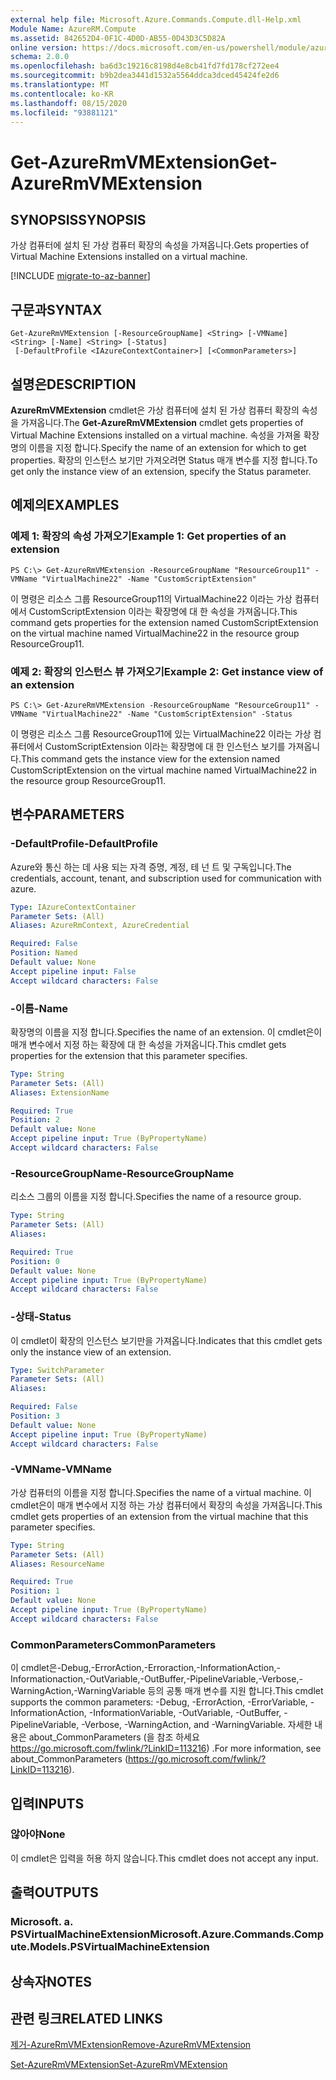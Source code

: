 ```yaml
---
external help file: Microsoft.Azure.Commands.Compute.dll-Help.xml
Module Name: AzureRM.Compute
ms.assetid: 842652D4-0F1C-4D0D-AB55-0D43D3C5D82A
online version: https://docs.microsoft.com/en-us/powershell/module/azurerm.compute/get-azurermvmextension
schema: 2.0.0
ms.openlocfilehash: ba6d3c19216c8198d4e8cb41fd7fd178cf272ee4
ms.sourcegitcommit: b9b2dea3441d1532a5564ddca3dced45424fe2d6
ms.translationtype: MT
ms.contentlocale: ko-KR
ms.lasthandoff: 08/15/2020
ms.locfileid: "93881121"
---
```

# <span data-ttu-id="ad75a-101">Get-AzureRmVMExtension</span><span class="sxs-lookup"><span data-stu-id="ad75a-101">Get-AzureRmVMExtension</span></span>

## <span data-ttu-id="ad75a-102">SYNOPSIS</span><span class="sxs-lookup"><span data-stu-id="ad75a-102">SYNOPSIS</span></span>
<span data-ttu-id="ad75a-103">가상 컴퓨터에 설치 된 가상 컴퓨터 확장의 속성을 가져옵니다.</span><span class="sxs-lookup"><span data-stu-id="ad75a-103">Gets properties of Virtual Machine Extensions installed on a virtual machine.</span></span>

[!INCLUDE [migrate-to-az-banner](../../includes/migrate-to-az-banner.md)]

## <span data-ttu-id="ad75a-104">구문과</span><span class="sxs-lookup"><span data-stu-id="ad75a-104">SYNTAX</span></span>

```
Get-AzureRmVMExtension [-ResourceGroupName] <String> [-VMName] <String> [-Name] <String> [-Status]
 [-DefaultProfile <IAzureContextContainer>] [<CommonParameters>]
```

## <span data-ttu-id="ad75a-105">설명은</span><span class="sxs-lookup"><span data-stu-id="ad75a-105">DESCRIPTION</span></span>
<span data-ttu-id="ad75a-106">**AzureRmVMExtension** cmdlet은 가상 컴퓨터에 설치 된 가상 컴퓨터 확장의 속성을 가져옵니다.</span><span class="sxs-lookup"><span data-stu-id="ad75a-106">The **Get-AzureRmVMExtension** cmdlet gets properties of Virtual Machine Extensions installed on a virtual machine.</span></span>
<span data-ttu-id="ad75a-107">속성을 가져올 확장명의 이름을 지정 합니다.</span><span class="sxs-lookup"><span data-stu-id="ad75a-107">Specify the name of an extension for which to get properties.</span></span>
<span data-ttu-id="ad75a-108">확장의 인스턴스 보기만 가져오려면 Status 매개 변수를 지정 합니다.</span><span class="sxs-lookup"><span data-stu-id="ad75a-108">To get only the instance view of an extension, specify the Status parameter.</span></span>

## <span data-ttu-id="ad75a-109">예제의</span><span class="sxs-lookup"><span data-stu-id="ad75a-109">EXAMPLES</span></span>

### <span data-ttu-id="ad75a-110">예제 1: 확장의 속성 가져오기</span><span class="sxs-lookup"><span data-stu-id="ad75a-110">Example 1: Get properties of an extension</span></span>
```
PS C:\> Get-AzureRmVMExtension -ResourceGroupName "ResourceGroup11" -VMName "VirtualMachine22" -Name "CustomScriptExtension"
```

<span data-ttu-id="ad75a-111">이 명령은 리소스 그룹 ResourceGroup11의 VirtualMachine22 이라는 가상 컴퓨터에서 CustomScriptExtension 이라는 확장명에 대 한 속성을 가져옵니다.</span><span class="sxs-lookup"><span data-stu-id="ad75a-111">This command gets properties for the extension named CustomScriptExtension on the virtual machine named VirtualMachine22 in the resource group ResourceGroup11.</span></span>

### <span data-ttu-id="ad75a-112">예제 2: 확장의 인스턴스 뷰 가져오기</span><span class="sxs-lookup"><span data-stu-id="ad75a-112">Example 2: Get instance view of an extension</span></span>
```
PS C:\> Get-AzureRmVMExtension -ResourceGroupName "ResourceGroup11" -VMName "VirtualMachine22" -Name "CustomScriptExtension" -Status
```

<span data-ttu-id="ad75a-113">이 명령은 리소스 그룹 ResourceGroup11에 있는 VirtualMachine22 이라는 가상 컴퓨터에서 CustomScriptExtension 이라는 확장명에 대 한 인스턴스 보기를 가져옵니다.</span><span class="sxs-lookup"><span data-stu-id="ad75a-113">This command gets the instance view for the extension named CustomScriptExtension on the virtual machine named VirtualMachine22 in the resource group ResourceGroup11.</span></span>

## <span data-ttu-id="ad75a-114">변수</span><span class="sxs-lookup"><span data-stu-id="ad75a-114">PARAMETERS</span></span>

### <span data-ttu-id="ad75a-115">-DefaultProfile</span><span class="sxs-lookup"><span data-stu-id="ad75a-115">-DefaultProfile</span></span>
<span data-ttu-id="ad75a-116">Azure와 통신 하는 데 사용 되는 자격 증명, 계정, 테 넌 트 및 구독입니다.</span><span class="sxs-lookup"><span data-stu-id="ad75a-116">The credentials, account, tenant, and subscription used for communication with azure.</span></span>

```yaml
Type: IAzureContextContainer
Parameter Sets: (All)
Aliases: AzureRmContext, AzureCredential

Required: False
Position: Named
Default value: None
Accept pipeline input: False
Accept wildcard characters: False
```

### <span data-ttu-id="ad75a-117">-이름</span><span class="sxs-lookup"><span data-stu-id="ad75a-117">-Name</span></span>
<span data-ttu-id="ad75a-118">확장명의 이름을 지정 합니다.</span><span class="sxs-lookup"><span data-stu-id="ad75a-118">Specifies the name of an extension.</span></span>
<span data-ttu-id="ad75a-119">이 cmdlet은이 매개 변수에서 지정 하는 확장에 대 한 속성을 가져옵니다.</span><span class="sxs-lookup"><span data-stu-id="ad75a-119">This cmdlet gets properties for the extension that this parameter specifies.</span></span>

```yaml
Type: String
Parameter Sets: (All)
Aliases: ExtensionName

Required: True
Position: 2
Default value: None
Accept pipeline input: True (ByPropertyName)
Accept wildcard characters: False
```

### <span data-ttu-id="ad75a-120">-ResourceGroupName</span><span class="sxs-lookup"><span data-stu-id="ad75a-120">-ResourceGroupName</span></span>
<span data-ttu-id="ad75a-121">리소스 그룹의 이름을 지정 합니다.</span><span class="sxs-lookup"><span data-stu-id="ad75a-121">Specifies the name of a resource group.</span></span>

```yaml
Type: String
Parameter Sets: (All)
Aliases: 

Required: True
Position: 0
Default value: None
Accept pipeline input: True (ByPropertyName)
Accept wildcard characters: False
```

### <span data-ttu-id="ad75a-122">-상태</span><span class="sxs-lookup"><span data-stu-id="ad75a-122">-Status</span></span>
<span data-ttu-id="ad75a-123">이 cmdlet이 확장의 인스턴스 보기만을 가져옵니다.</span><span class="sxs-lookup"><span data-stu-id="ad75a-123">Indicates that this cmdlet gets only the instance view of an extension.</span></span>

```yaml
Type: SwitchParameter
Parameter Sets: (All)
Aliases: 

Required: False
Position: 3
Default value: None
Accept pipeline input: True (ByPropertyName)
Accept wildcard characters: False
```

### <span data-ttu-id="ad75a-124">-VMName</span><span class="sxs-lookup"><span data-stu-id="ad75a-124">-VMName</span></span>
<span data-ttu-id="ad75a-125">가상 컴퓨터의 이름을 지정 합니다.</span><span class="sxs-lookup"><span data-stu-id="ad75a-125">Specifies the name of a virtual machine.</span></span>
<span data-ttu-id="ad75a-126">이 cmdlet은이 매개 변수에서 지정 하는 가상 컴퓨터에서 확장의 속성을 가져옵니다.</span><span class="sxs-lookup"><span data-stu-id="ad75a-126">This cmdlet gets properties of an extension from the virtual machine that this parameter specifies.</span></span>

```yaml
Type: String
Parameter Sets: (All)
Aliases: ResourceName

Required: True
Position: 1
Default value: None
Accept pipeline input: True (ByPropertyName)
Accept wildcard characters: False
```

### <span data-ttu-id="ad75a-127">CommonParameters</span><span class="sxs-lookup"><span data-stu-id="ad75a-127">CommonParameters</span></span>
<span data-ttu-id="ad75a-128">이 cmdlet은-Debug,-ErrorAction,-Erroraction,-InformationAction,-Informationaction,-OutVariable,-OutBuffer,-PipelineVariable,-Verbose,-WarningAction,-WarningVariable 등의 공통 매개 변수를 지원 합니다.</span><span class="sxs-lookup"><span data-stu-id="ad75a-128">This cmdlet supports the common parameters: -Debug, -ErrorAction, -ErrorVariable, -InformationAction, -InformationVariable, -OutVariable, -OutBuffer, -PipelineVariable, -Verbose, -WarningAction, and -WarningVariable.</span></span> <span data-ttu-id="ad75a-129">자세한 내용은 about_CommonParameters (을 참조 하세요 https://go.microsoft.com/fwlink/?LinkID=113216) .</span><span class="sxs-lookup"><span data-stu-id="ad75a-129">For more information, see about_CommonParameters (https://go.microsoft.com/fwlink/?LinkID=113216).</span></span>

## <span data-ttu-id="ad75a-130">입력</span><span class="sxs-lookup"><span data-stu-id="ad75a-130">INPUTS</span></span>

### <span data-ttu-id="ad75a-131">않아야</span><span class="sxs-lookup"><span data-stu-id="ad75a-131">None</span></span>
<span data-ttu-id="ad75a-132">이 cmdlet은 입력을 허용 하지 않습니다.</span><span class="sxs-lookup"><span data-stu-id="ad75a-132">This cmdlet does not accept any input.</span></span>

## <span data-ttu-id="ad75a-133">출력</span><span class="sxs-lookup"><span data-stu-id="ad75a-133">OUTPUTS</span></span>

### <span data-ttu-id="ad75a-134">Microsoft. a. PSVirtualMachineExtension</span><span class="sxs-lookup"><span data-stu-id="ad75a-134">Microsoft.Azure.Commands.Compute.Models.PSVirtualMachineExtension</span></span>

## <span data-ttu-id="ad75a-135">상속자</span><span class="sxs-lookup"><span data-stu-id="ad75a-135">NOTES</span></span>

## <span data-ttu-id="ad75a-136">관련 링크</span><span class="sxs-lookup"><span data-stu-id="ad75a-136">RELATED LINKS</span></span>

[<span data-ttu-id="ad75a-137">제거-AzureRmVMExtension</span><span class="sxs-lookup"><span data-stu-id="ad75a-137">Remove-AzureRmVMExtension</span></span>](./Remove-AzureRmVMExtension.md)

[<span data-ttu-id="ad75a-138">Set-AzureRmVMExtension</span><span class="sxs-lookup"><span data-stu-id="ad75a-138">Set-AzureRmVMExtension</span></span>](./Set-AzureRmVMExtension.md)


